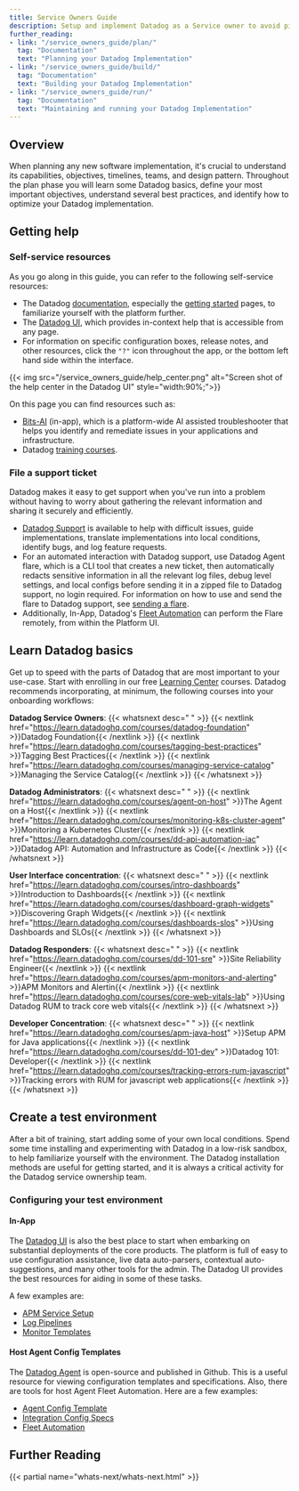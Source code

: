 ```yaml
---
title: Service Owners Guide
description: Setup and implement Datadog as a Service owner to avoid pit-falls down the road
further_reading:
- link: "/service_owners_guide/plan/"
  tag: "Documentation"
  text: "Planning your Datadog Implementation"
- link: "/service_owners_guide/build/"
  tag: "Documentation"
  text: "Building your Datadog Implementation"
- link: "/service_owners_guide/run/"
  tag: "Documentation"
  text: "Maintaining and running your Datadog Implementation"
---
```


## Overview

When planning any new software implementation, it's crucial to understand its capabilities, objectives, timelines, teams, and design pattern. Throughout the plan phase you will learn some Datadog basics, define your most important objectives, understand several best practices, and identify how to optimize your Datadog implementation. 

## Getting help

### Self-service resources

As you go along in this guide, you can refer to the following self-service resources:

* The Datadog [documentation][1], especially the [getting started][2] pages, to familiarize yourself with the platform further.  
* The [Datadog UI][3], which provides in-context help that is accessible from any page.
* For information on specific configuration boxes, release notes, and other resources, click the `"?"` icon throughout the app, or the bottom left hand side within the interface.

{{< img src="/service_owners_guide/help_center.png" alt="Screen shot of the help center in the Datadog UI" style="width:90%;">}}

On this page you can find resources such as:

* [Bits-AI][4] (in-app), which is a platform-wide AI assisted troubleshooter that helps you identify and remediate issues in your applications and infrastructure.  
* Datadog [training courses](#learn-datadog-basics).

### File a support ticket

Datadog makes it easy to get support when you've run into a problem without having to worry about gathering the relevant information and sharing it securely and efficiently.

* [Datadog Support][5] is available to help with difficult issues, guide implementations, translate implementations into local conditions, identify bugs, and log feature requests.  
* For an automated interaction with Datadog support, use Datadog Agent flare, which is a CLI tool that creates a new ticket, then automatically redacts sensitive information in all the relevant log files, debug level settings, and local configs before sending it in a zipped file to Datadog support, no login required. For information on how to use and send the flare to Datadog support, see [sending a flare][6].  
* Additionally, In-App, Datadog's [Fleet Automation][7] can perform the Flare remotely, from within the Platform UI.

## Learn Datadog basics

Get up to speed with the parts of Datadog that are most important to your use-case. Start with enrolling in our free [Learning Center][1] courses. Datadog recommends incorporating, at minimum, the following courses into your onboarding workflows:

**Datadog Service Owners**:
{{< whatsnext desc=" " >}}
    {{< nextlink href="https://learn.datadoghq.com/courses/datadog-foundation" >}}Datadog Foundation{{< /nextlink >}}
    {{< nextlink href="https://learn.datadoghq.com/courses/tagging-best-practices" >}}Tagging Best Practices{{< /nextlink >}}
    {{< nextlink href="https://learn.datadoghq.com/courses/managing-service-catalog" >}}Managing the Service Catalog{{< /nextlink >}}
{{< /whatsnext >}}

**Datadog Administrators**:
{{< whatsnext desc=" " >}}
    {{< nextlink href="https://learn.datadoghq.com/courses/agent-on-host" >}}The Agent on a Host{{< /nextlink >}}
    {{< nextlink href="https://learn.datadoghq.com/courses/monitoring-k8s-cluster-agent" >}}Monitoring a Kubernetes Cluster{{< /nextlink >}}
    {{< nextlink href="https://learn.datadoghq.com/courses/dd-api-automation-iac" >}}Datadog API: Automation and Infrastructure as Code{{< /nextlink >}}
{{< /whatsnext >}} 

**User Interface concentration**:
{{< whatsnext desc=" " >}}
    {{< nextlink href="https://learn.datadoghq.com/courses/intro-dashboards" >}}Introduction to Dashboards{{< /nextlink >}}
    {{< nextlink href="https://learn.datadoghq.com/courses/dashboard-graph-widgets" >}}Discovering Graph Widgets{{< /nextlink >}}
    {{< nextlink href="https://learn.datadoghq.com/courses/dashboards-slos" >}}Using Dashboards and SLOs{{< /nextlink >}}
{{< /whatsnext >}}

**Datadog Responders**:
{{< whatsnext desc=" " >}}
    {{< nextlink href="https://learn.datadoghq.com/courses/dd-101-sre" >}}Site Reliability Engineer{{< /nextlink >}}
    {{< nextlink href="https://learn.datadoghq.com/courses/apm-monitors-and-alerting" >}}APM Monitors and Alertin{{< /nextlink >}}
    {{< nextlink href="https://learn.datadoghq.com/courses/core-web-vitals-lab" >}}Using Datadog RUM to track core web vitals{{< /nextlink >}}
{{< /whatsnext >}}

**Developer Concentration**:
{{< whatsnext desc=" " >}}
    {{< nextlink href="https://learn.datadoghq.com/courses/apm-java-host" >}}Setup APM for Java applications{{< /nextlink >}}
    {{< nextlink href="https://learn.datadoghq.com/courses/dd-101-dev" >}}Datadog 101: Developer{{< /nextlink >}}
    {{< nextlink href="https://learn.datadoghq.com/courses/tracking-errors-rum-javascript" >}}Tracking errors with RUM for javascript web applications{{< /nextlink >}}
{{< /whatsnext >}}

## Create a test environment

After a bit of training, start adding some of your own local conditions. Spend some time installing and experimenting with Datadog in a low-risk sandbox, to help familiarize yourself with the environment. The Datadog installation methods are useful for getting started, and it is always a critical activity for the Datadog service ownership team.  

### Configuring your test environment

#### In-App

The [Datadog UI][8] is also the best place to start when embarking on substantial deployments of the core products. The platform is full of easy to use configuration assistance, live data auto-parsers, contextual auto-suggestions, and many other tools for the admin. The Datadog UI provides the best resources for aiding in some of these tasks. 

A few examples are:

* [APM Service Setup][9]   
* [Log Pipelines][8]   
* [Monitor Templates][10] 

#### Host Agent Config Templates

The [Datadog Agent][2] is open-source and published in Github. This is a useful resource for viewing configuration templates and specifications. Also, there are tools for host Agent Fleet Automation. Here are a few examples:

* [Agent Config Template][3]   
* [Integration Config Specs][4]   
* [Fleet Automation][5]


## Further Reading

{{< partial name="whats-next/whats-next.html" >}}


[1]: https://learn.datadoghq.com/
[2]: https://github.com/DataDog/datadog-agent
[3]: https://github.com/DataDog/datadog-agent/blob/main/pkg/config/config_template.yaml
[4]: https://github.com/DataDog/integrations-core
[5]: https://app.datadoghq.com/fleet
[6]: https://docs.datadoghq.com/getting_started/tagging/unified\_service\_tagging/
[7]: https://docs.datadoghq.com/getting_started/tagging/
[8]: https://app.datadoghq.com/logs/pipelines/pipeline/add
[9]: https://app.datadoghq.com/apm/service-setup
[10]: https://app.datadoghq.com/monitors/recommended
